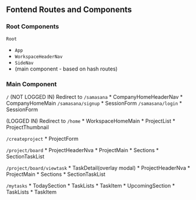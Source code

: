 ## Fontend Routes and Components
### Root Components
`Root`
* `App`
* `WorkspaceHeaderNav`
* `SideNav`
* (main component - based on hash routes)

### Main Component
`/` 
(NOT LOGGED IN)
Redirect to `/samasana`
    * CompanyHomeHeaderNav
    * CompanyHomeMain
`/samasana/signup`
    * SessionForm
`/samasana/login`
    * SessionForm

(LOGGED IN)
Redirect to `/home` 
    * WorkspaceHomeMain
        * ProjectList
            * ProjectThumbnail

`/createproject`
    * ProjectForm

`/project/board`
    * ProjectHeaderNva
    * ProjectMain
        * Sections
            * SectionTaskList

`/project/board/viewtask`
    * TaskDetail(overlay modal) 
    * ProjectHeaderNva
    * ProjectMain
        * Sections
            * SectionTaskList

`/mytasks`
    * TodaySection
        * TaskLists
            * TaskItem
    * UpcomingSection
        * TaskLists
            * TaskItem